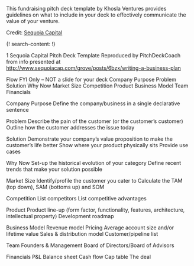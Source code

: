 
This fundraising pitch deck template by Khosla Ventures provides guidelines on what to include in your deck to effectively communicate the value of your venture. 

Credit: [Sequoia Capital](http://www.sequoiacap.com)

{! search-content: !}

1
Sequoia Capital
Pitch Deck Template
Reproduced by PitchDeckCoach from info presented at
http://www.sequoiacap.com/grove/posts/6bzx/writing-a-business-plan

Flow
FYI Only – NOT a slide for your deck
Company Purpose
Problem
Solution
Why Now
Market Size
Competition
Product
Business Model
Team
Financials

Company Purpose
Define the company/business in a single declarative sentence

Problem
Describe the pain of the customer (or the customer’s customer)
Outline how the customer addresses the issue today

Solution
Demonstrate your company’s value proposition to make the customer’s life better
Show where your product physically sits
Provide use cases

Why Now
Set-up the historical evolution of your category
Define recent trends that make your solution possible

Market Size
Identify/profile the customer you cater to
Calculate the TAM (top down), SAM (bottoms up) and SOM

Competition
List competitors
List competitive advantages

Product
Product line-up (form factor, functionality, features, architecture, intellectual property)
Development roadmap

Business Model
Revenue model
Pricing
Average account size and/or lifetime value
Sales & distribution model
Customer/pipeline list

Team
Founders & Management
Board of Directors/Board of Advisors

Financials
P&L
Balance sheet
Cash flow
Cap table
The deal
